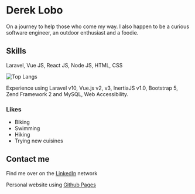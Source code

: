 # Derek Lobo

<!-- ![Derek Lobo](https://gravatar.com/avatar/c058e65e0a20333d266d8ce3ed937ebd#avatar?size=150) -->

On a journey to help those who come my way. I also happen to be a curious software engineer, an outdoor enthusiast and a foodie.
<!--
![Derek's GitHub Streak](https://streak-stats.demolab.com?user=dereklobo&hide_border=true&date_format=j%20M%5B%20Y%5D&mode=weekly) -->

<!-- ## GitHub stats
[![Derek's GitHub stats](https://github-readme-stats.vercel.app/api?username=dereklobo)](https://github.com/dereklobo/github-readme-stats) -->

## Skills
Laravel, Vue JS, React JS, Node JS, HTML, CSS

![Top Langs](https://github-readme-stats.vercel.app/api/top-langs/?username=dereklobo&langs_count=8&layout=compact)

Experience using Laravel v10, Vue.js v2, v3, InertiaJS v1.0, Bootstrap 5, Zend Framework 2 and MySQL, Web Accessibility.


### Likes
* Biking
* Swimming
* Hiking
* Trying new cuisines

## Contact me
Find me over on the [LinkedIn](https://www.linkedin.com/in/idereklobo/) network

Personal website using [Github Pages](https://dereklobo.github.io/about.html)

